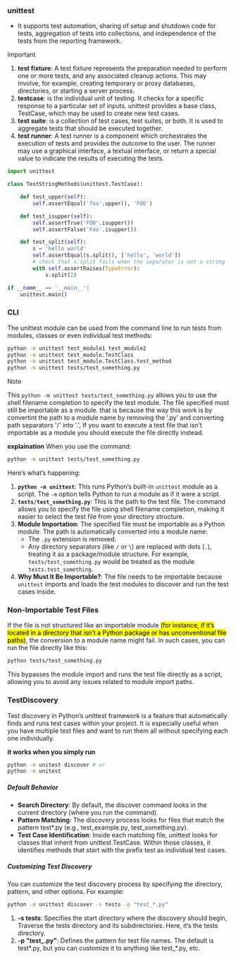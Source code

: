 ### unittest
-  It supports test automation, sharing of setup and shutdown code for tests, aggregation of tests into collections, and independence of the tests from the reporting framework.

> [!IMPORTANT]
> 1. **test fixture**: A test fixture represents the preparation needed to perform one or more tests, and any associated cleanup actions. This may involve, for example, creating temporary or proxy databases, directories, or starting a server process.
> 2. **testcase**: is the individual unit of testing. It checks for a specific response to a particular set of inputs. unittest provides a base class, TestCase, which may be used to create new test cases.
> 3. **test suite**: is a collection of test cases, test suites, or both. It is used to aggregate tests that should be executed together.
> 4. **test runner**: A test runner is a component which orchestrates the execution of tests and provides the outcome to the user. The runner may use a graphical interface, a textual interface, or return a special value to indicate the results of executing the tests.

```python
import unittest

class TestStringMethods(unittest.TestCase):

    def test_upper(self):
        self.assertEqual('foo'.upper(), 'FOO')

    def test_isupper(self):
        self.assertTrue('FOO'.isupper())
        self.assertFalse('Foo'.isupper())

    def test_split(self):
        s = 'hello world'
        self.assertEqual(s.split(), ['hello', 'world'])
        # check that s.split fails when the separator is not a string
        with self.assertRaises(TypeError):
            s.split(2)

if __name__ == '__main__':
    unittest.main()
```

### CLI
The unittest module can be used from the command line to run tests from modules, classes or even individual test methods:
```bash
python -m unittest test_module1 test_module2
python -m unittest test_module.TestClass
python -m unittest test_module.TestClass.test_method
python -m unittest tests/test_something.py
```
> [!NOTE]
> This `python -m unittest tests/test_something.py` allows you to use the shell filename completion to specify the test module. The file specified must still be importable as a module.
> that is because the way this work is by convertint the path to a module name by removing the ‘.py’ and converting path separators '/' into '.',  If you want to execute a test file that isn’t importable as a module you should execute the file directly instead.

**explaination**
When you use the command:
```bash
python -m unittest tests/test_something.py
```
Here’s what’s happening:
1. **`python -m unittest`**: This runs Python’s built-in `unittest` module as a script. The `-m` option tells Python to run a module as if it were a script.
2. **`tests/test_something.py`**: This is the path to the test file. The command allows you to specify the file using shell filename completion, making it easier to select the test file from your directory structure.
3. **Module Importation**: The specified file must be importable as a Python module. The path is automatically converted into a module name:
   - The `.py` extension is removed.
   - Any directory separators (like `/` or `\`) are replaced with dots (`.`), treating it as a package/module structure.
For example, `tests/test_something.py` would be treated as the module `tests.test_something`.
4. **Why Must It Be Importable?**: The file needs to be importable because `unittest` imports and loads the test modules to discover and run the test cases inside.
### Non-Importable Test Files
If the file is not structured like an importable module <mark>(for instance, if it’s located in a directory that isn’t a Python package or has unconventional file paths)</mark>, the conversion to a module name might fail. In such cases, you can run the file directly like this:
```bash
python tests/test_something.py
```
This bypasses the module import and runs the test file directly as a script, allowing you to avoid any issues related to module import paths.

### TestDiscovery
Test discovery in Python’s unittest framework is a feature that automatically finds and runs test cases within your project. It is especially useful when you have multiple test files and want to run them all without specifying each one individually.

**it works when you simply run**
```bash
python -m unitest discover # or
python -m unitest
```
##### Default Behavior
- **Search Directory**: By default, the discover command looks in the current directory (where you run the command).
- **Pattern Matching**: The discovery process looks for files that match the pattern test*.py (e.g., test_example.py, test_something.py).
- **Test Case Identification**: Inside each matching file, unittest looks for classes that inherit from unittest.TestCase. Within those classes, it identifies methods that start with the prefix test as individual test cases.
##### Customizing Test Discovery
You can customize the test discovery process by specifying the directory, pattern, and other options. For example:

```bash
python -m unittest discover -s tests -p "test_*.py"
```
1. **-s tests**: Specifies the start directory where the discovery should begin, Traverse the tests directory and its subdirectories. Here, it’s the tests directory.
2. **-p "test_.py"**: Defines the pattern for test file names. The default is test*.py, but you can customize it to anything like test_*.py, etc.
